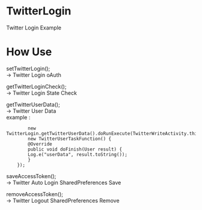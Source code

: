 # TwitterLogin
Twitter Login Example

# How Use
setTwitterLogin();
<BR>
-> Twitter Login oAuth

getTwitterLoginCheck();
<BR>
-> Twitter Login State Check

getTwitterUserData();
<BR>
-> Twitter User Data
<BR>
example : 


			new TwitterLogin.getTwitterUserData().doRunExecute(TwitterWriteActivity.this, 
			new TwitterUserTaskFunction() {
			@Override
			public void doFinish(User result) {
  			Log.e("userData", result.toString());
			}
		});

saveAccessToken();
<BR>
-> Twitter Auto Login SharedPreferences Save

removeAccessToken();
<BR>
-> Twitter Logout SharedPreferences Remove
